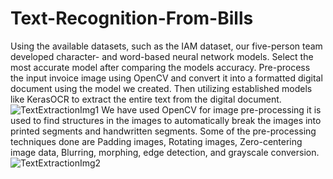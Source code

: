 # Text-Recognition-From-Bills
Using the available datasets, such as the IAM dataset, our five-person team developed character- and word-based neural network models. Select the most accurate model after comparing the models accuracy. Pre-process the input invoice image using OpenCV and convert it into a formatted digital document using the model we created. Then utilizing established models like KerasOCR to extract the entire text from the digital document.
![TextExtractionImg1](https://user-images.githubusercontent.com/66256723/183302734-2daded64-a3f9-4cfe-b89a-49ee6eecef7a.png)
We have used OpenCV for image pre-processing it is used to find structures in the images to automatically break the images into printed segments and handwritten segments. Some of the pre-processing techniques done are Padding images, Rotating images, Zero-centering image data, Blurring, morphing, edge detection, and grayscale conversion.
![TextExtractionImg2](https://user-images.githubusercontent.com/66256723/183302777-b6314b31-ea83-4263-b3a8-a8f48d0f219b.png)
